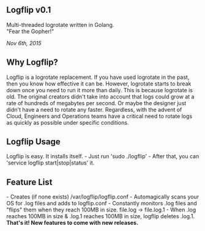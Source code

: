 Logflip v0.1
--------
Multi-threaded logrotate written in Golang.
<br>"Fear the Gopher!"

<i>Nov 6th, 2015</i>

<h2>Why Logflip?</h2>

Logflip is a logrotate replacement. If you have used logrotate in the past,
then you know how effective it can be. However, logrotate starts to break  
down once you need to run it more than daily. This is because logrotate is 
old. The original creators didn't take into account that logs could grow at
a rate of hundreds of megabytes per second. Or maybe the designer just     
didn't have a need to rotate any faster. Regardless, with the advent of    
Cloud, Engineers and Operations teams have a critical need to rotate logs  
as quickly as possible under specific conditions.                          

<h2>Logflip Usage</h2>
Logflip is easy. It installs itself. 
- Just run 'sudo ./logflip'
- After that, you can 'service logflip start|stop|status' it.

<h2>Feature List</h2>
- Creates (if none exists) /var/logflip/logflip.conf          
- Automagically scans your OS for .log files and adds         
  to logflip.conf                                             
- Constantly monitors .log files and "flips" them when        
  they reach 100MB in size. file.log -> file.log.1            
- When .log reaches 100MB in size & .log.1 reaches 100MB      
  in size, logflip deletes .log.1.                            
<br>
<b>That's it! New features to come with new releases.</b>
